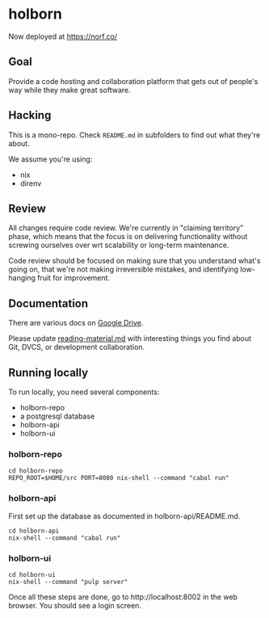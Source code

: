 # holborn

Now deployed at https://norf.co/

## Goal

Provide a code hosting and collaboration platform that gets out of people's
way while they make great software.

## Hacking

This is a mono-repo. Check `README.md` in subfolders to find out what they're
about.

We assume you're using:

* nix
* direnv

## Review

All changes require code review. We're currently in "claiming territory"
phase, which means that the focus is on delivering functionality without
screwing ourselves over wrt scalability or long-term maintenance.

Code review should be focused on making sure that you understand what's going
on, that we're not making irreversible mistakes, and identifying low-hanging
fruit for improvement.

## Documentation

There are various docs on
[Google Drive](https://drive.google.com/drive/folders/0BzzRizsvL_4ONVBMZU9wSlkwOTg).

Please update [reading-material.md](reading-material.md) with interesting
things you find about Git, DVCS, or development collaboration.

## Running locally

To run locally, you need several components:

* holborn-repo
* a postgresql database
* holborn-api
* holborn-ui

### holborn-repo

```
cd holborn-repo
REPO_ROOT=$HOME/src PORT=8080 nix-shell --command "cabal run"
```

### holborn-api

First set up the database as documented in holborn-api/README.md.

```
cd holborn-api
nix-shell --command "cabal run"
```

### holborn-ui

```
cd holborn-ui
nix-shell --command "pulp server"
```

Once all these steps are done, go to http://localhost:8002 in the web browser.
You should see a login screen.
